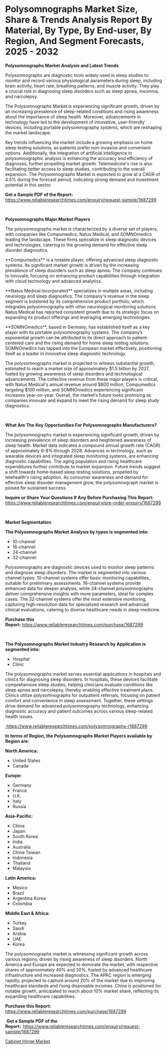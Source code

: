 <p><h1>Polysomnographs Market Size, Share & Trends Analysis Report By Material, By Type, By End-user, By Region, And Segment Forecasts, 2025 - 2032</h1></p><p><strong>Polysomnographs Market Analysis and Latest Trends</strong></p>
<p><p>Polysomnographs are diagnostic tools widely used in sleep studies to monitor and record various physiological parameters during sleep, including brain activity, heart rate, breathing patterns, and muscle activity. They play a crucial role in diagnosing sleep disorders such as sleep apnea, insomnia, and narcolepsy. </p><p>The Polysomnographs Market is experiencing significant growth, driven by an increasing prevalence of sleep-related conditions and rising awareness about the importance of sleep health. Moreover, advancements in technology have led to the development of innovative, user-friendly devices, including portable polysomnography systems, which are reshaping the market landscape. </p><p>Key trends influencing the market include a growing emphasis on home sleep testing solutions, as patients prefer non-invasive and convenient options. Additionally, the integration of artificial intelligence in polysomnographic analysis is enhancing the accuracy and efficiency of diagnoses, further propelling market growth. Telemedicine's rise is also facilitating better access to sleep studies, contributing to the overall expansion. The Polysomnographs Market is expected to grow at a CAGR of 4.5% during the forecast period, indicating strong demand and investment potential in this sector.</p></p>
<p><strong>Get a Sample PDF of the Report:&nbsp;</strong> <a href="https://www.reliableresearchtimes.com/enquiry/request-sample/1687299?utm_campaign=2638&utm_medium=2&utm_source=Github&utm_content=ia&utm_term=26032025&utm_id=polysomnographs">https://www.reliableresearchtimes.com/enquiry/request-sample/1687299</a></p>
<p>&nbsp;</p>
<p><strong>Polysomnographs Major Market Players</strong></p>
<p><p>The polysomnographs market is characterized by a diverse set of players, with companies like Compumedics, Natus Medical, and SOMNOmedics leading the landscape. These firms specialize in sleep diagnostic devices and technologies, catering to the growing demand for effective sleep disorder diagnostics.</p><p>**Compumedics** is a notable player, offering advanced sleep diagnostic systems. Its significant market growth is driven by the increasing prevalence of sleep disorders such as sleep apnea. The company continues to innovate, focusing on enhancing product capabilities through integration with cloud technology and advanced analytics. </p><p>**Natus Medical Incorporated** specializes in multiple areas, including neurology and sleep diagnostics. The company's revenue in the sleep segment is bolstered by its comprehensive product portfolio, which integrates polysomnography with other neurological monitoring solutions. Natus Medical has reported consistent growth due to its strategic focus on expanding its product offerings and leveraging emerging technologies.</p><p>**SOMNOmedics**, based in Germany, has established itself as a key player with its portable polysomnography systems. The company’s exponential growth can be attributed to its direct approach to patient-centered care and the rising demand for home sleep testing solutions. SOMNOmedics has tapped into the European market effectively, positioning itself as a leader in innovative sleep diagnostic technology.</p><p>The polysomnographs market is projected to witness substantial growth, estimated to reach a market size of approximately $1.5 billion by 2027, fueled by growing awareness of sleep disorders and technological advancements. The collective revenue from these major players is critical, with Natus Medical's annual revenue around $800 million, Compumedics targeting $100 million, and SOMNOmedics experiencing significant increases year-on-year. Overall, the market’s future looks promising as companies innovate and expand to meet the rising demand for sleep study diagnostics.</p></p>
<p>&nbsp;</p>
<p><strong>What Are The Key Opportunities For Polysomnographs Manufacturers?</strong></p>
<p><p>The polysomnographs market is experiencing significant growth, driven by increasing prevalence of sleep disorders and heightened awareness of sleep health. Market data indicates a compound annual growth rate (CAGR) of approximately 6-8% through 2028. Advances in technology, such as wearable devices and integrated sleep monitoring systems, are enhancing diagnostic capabilities. The aging population and rising healthcare expenditures further contribute to market expansion. Future trends suggest a shift towards home-based sleep testing solutions, propelled by telehealth's rising adoption. As consumer awareness and demand for effective sleep disorder management grow, the polysomnograph market is poised for sustained success.</p></p>
<p><strong>Inquire or Share Your Questions If Any Before Purchasing This Report:</strong> <a href="https://www.reliableresearchtimes.com/enquiry/pre-order-enquiry/1687299?utm_campaign=2638&utm_medium=2&utm_source=Github&utm_content=ia&utm_term=26032025&utm_id=polysomnographs">https://www.reliableresearchtimes.com/enquiry/pre-order-enquiry/1687299</a></p>
<p>&nbsp;</p>
<p><strong>Market Segmentation</strong></p>
<p><strong>The Polysomnographs Market Analysis by types is segmented into:</strong></p>
<p><ul><li>10-channel</li><li>16-channel</li><li>24-channel</li><li>32-channel</li></ul></p>
<p><p>Polysomnographs are diagnostic devices used to monitor sleep patterns and diagnose sleep disorders. The market is segmented into various channel types: 10-channel systems offer basic monitoring capabilities, suitable for preliminary assessments. 16-channel systems provide enhanced data for deeper analysis, while 24-channel polysomnographs deliver comprehensive insights with more parameters, ideal for complex cases. The 32-channel systems offer the most extensive monitoring, capturing high-resolution data for specialized research and advanced clinical evaluations, catering to diverse healthcare needs in sleep medicine.</p></p>
<p><strong>Purchase this Report:&nbsp;</strong><a href="https://www.reliableresearchtimes.com/purchase/1687299?utm_campaign=2638&utm_medium=2&utm_source=Github&utm_content=ia&utm_term=26032025&utm_id=polysomnographs">https://www.reliableresearchtimes.com/purchase/1687299</a></p>
<p>&nbsp;</p>
<p><strong>The Polysomnographs Market Industry Research by Application is segmented into:</strong></p>
<p><ul><li>Hospital</li><li>Clinic</li></ul></p>
<p><p>The polysomnographs market serves essential applications in hospitals and clinics for diagnosing sleep disorders. In hospitals, these devices facilitate comprehensive sleep studies, helping clinicians evaluate conditions like sleep apnea and narcolepsy, thereby enabling effective treatment plans. Clinics utilize polysomnographs for outpatient referrals, focusing on patient comfort and convenience in sleep assessment. Together, these settings drive demand for advanced polysomnography technology, enhancing diagnostic accuracy and patient outcomes across various sleep-related health issues.</p></p>
<p><a href="https://www.reliableresearchtimes.com/polysomnographs-r1687299?utm_campaign=2638&utm_medium=2&utm_source=Github&utm_content=ia&utm_term=26032025&utm_id=polysomnographs">&nbsp;https://www.reliableresearchtimes.com/polysomnographs-r1687299</a></p>
<p><strong>In terms of Region, the Polysomnographs Market Players available by Region are:</strong></p>
<p>
    <p> <strong> North America: </strong>
        <ul>
            <li>United States</li>
            <li>Canada</li>
        </ul>
        </p> 
    <p> <strong> Europe: </strong>
        <ul>
            <li>Germany</li>
            <li>France</li>
            <li>U.K.</li>
            <li>Italy</li>
            <li>Russia</li>
        </ul>
        </p> 
    <p> <strong> Asia-Pacific: </strong>
        <ul>
            <li>China</li>
            <li>Japan</li>
            <li>South Korea</li>
            <li>India</li>
            <li>Australia</li>
            <li>China Taiwan</li>
            <li>Indonesia</li>
            <li>Thailand</li>
            <li>Malaysia</li>
        </ul>
        </p> 
    <p> <strong> Latin America: </strong>
        <ul>
            <li>Mexico</li>
            <li>Brazil</li>
            <li>Argentina Korea</li>
            <li>Colombia</li>
        </ul>
        </p> 
    <p> <strong> Middle East & Africa: </strong>
        <ul>
            <li>Turkey</li>
            <li>Saudi</li>
            <li>Arabia</li>
            <li>UAE</li>
            <li>Korea</li>
        </ul>
    </p>
    </p>
<p><p>The polysomnographs market is witnessing significant growth across various regions, driven by rising awareness of sleep disorders. North America and Europe are expected to dominate the market, with respective shares of approximately 40% and 30%, fueled by advanced healthcare infrastructure and increased diagnostics. The APAC region is emerging rapidly, projected to capture around 20% of the market due to improving healthcare standards and rising disposable incomes. China is positioned for notable growth, anticipated to reach about 10% market share, reflecting its expanding healthcare capabilities.</p></p>
<p><strong>Purchase this Report: </strong><a href="https://www.reliableresearchtimes.com/purchase/1687299?utm_campaign=2638&utm_medium=2&utm_source=Github&utm_content=ia&utm_term=26032025&utm_id=polysomnographs">https://www.reliableresearchtimes.com/purchase/1687299</a></p>
<p>&nbsp;<strong>Get a Sample PDF of the Report:&nbsp;&nbsp;</strong><a href="https://www.reliableresearchtimes.com/enquiry/request-sample/1687299?utm_campaign=2638&utm_medium=2&utm_source=Github&utm_content=ia&utm_term=26032025&utm_id=polysomnographs">https://www.reliableresearchtimes.com/enquiry/request-sample/1687299</a></p>
<p><strong></strong></p>
<p><p><a href="https://github.com/leopardmicheal7019/Market-Research-Report-List-1/blob/main/cabinet-hinge-market.md?utm_campaign=2638&utm_medium=2&utm_source=Github&utm_content=ia&utm_term=26032025&utm_id=polysomnographs">Cabinet Hinge Market</a></p></p>